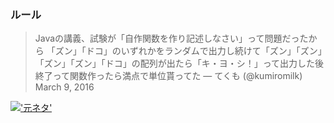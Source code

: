 
### ルール

>Javaの講義、試験が「自作関数を作り記述しなさい」って問題だったから
>「ズン」「ドコ」のいずれかをランダムで出力し続けて「ズン」「ズン」「ズン」「ズン」「ドコ」の配列が出たら「キ・ヨ・シ！」って出力した後終了って関数作ったら満点で単位貰ってた
>— てくも (@kumiromilk) March 9, 2016

[!['元ネタ'](images/handon/kiyoshi.png)](https://www.youtube.com/watch?v=pzL4B6-H7j0)

